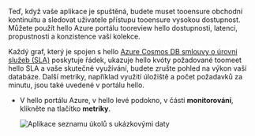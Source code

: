 Teď, když vaše aplikace je spuštěná, budete muset tooensure obchodní kontinuitu a sledovat uživatele přístupu tooensure vysokou dostupnost. Můžete použít hello Azure portálu tooreview hello dostupnosti, latenci, propustnosti a konzistence vaší kolekce. 

Každý graf, který je spojen s hello [Azure Cosmos DB smlouvy o úrovni služeb (SLA)](https://azure.microsoft.com/support/legal/sla/documentdb/) poskytuje řádek, ukazuje hello kvóty požadované toomeet hello SLA a vaše skutečné využívání, budete zrušte pohled na výkon vaší databáze. Další metriky, například využití úložiště a počet požadavků za minutu, jsou také uvedené v portálu hello.

* V hello portálu Azure, v hello levé podokno, v části **monitorování**, klikněte na tlačítko **metriky**.

   ![Aplikace seznamu úkolů s ukázkovými daty](./media/cosmos-db-tutorial-review-slas/azure-cosmosdb-portal-metrics-slas.png)